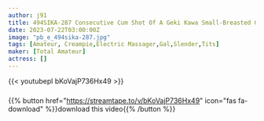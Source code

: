 ```yaml
---
author: j91
title: 494SIKA-287 Consecutive Cum Shot Of A Geki Kawa Small-Breasted Gal With An Electric Massage Machine And A Geki Piss
date: 2023-07-22T03:00:00Z
image: "pb_e_494sika-287.jpg"
tags: [Amateur, Creampie,Electric Massager,Gal,Slender,Tits]
maker: [Total Amateur]
actress: []
---
```



{{< youtubepl bKoVajP736Hx49 >}}
###

{{% button href="https://streamtape.to/v/bKoVajP736Hx49" icon="fas fa-download" %}}download this video{{% /button %}}

